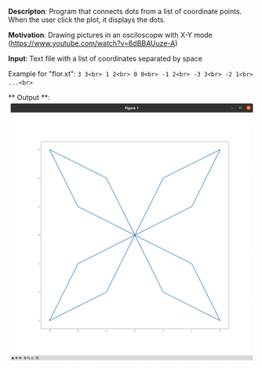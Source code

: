 **Descripton**: Program that connects dots from a list of coordinate points. When the user click the plot, it displays the dots.

**Motivation**: Drawing pictures in an osciloscopw with X-Y mode (https://www.youtube.com/watch?v=6dBBAUuze-A)

**Input**: Text file with a list of coordinates separated by space

Example for "flor.xt":
`
3 3<br>
1 2<br>
0 0<br>
-1 2<br>
-3 3<br>
-2 1<br>
...<br>
`

** Output **:
![animated-gif](https://github.com/RicardoATB/connect-dots/blob/main/animated-gif.gif)

